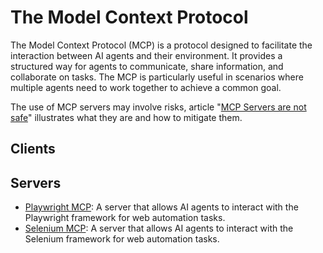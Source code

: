 # The Model Context Protocol

The Model Context Protocol (MCP) is a protocol designed to facilitate the interaction between AI agents and their environment. It provides a structured way for agents to communicate, share information, and collaborate on tasks. The MCP is particularly useful in scenarios where multiple agents need to work together to achieve a common goal.

The use of MCP servers may involve risks, article "[MCP Servers are not safe](https://medium.com/data-science-in-your-pocket/mcp-servers-are-not-safe-bfbc2bb7aef8)" illustrates what they are and how to mitigate them.

## Clients

## Servers

- [Playwright MCP](servers/playwright-mcp.md): A server that allows AI agents to interact with the Playwright framework for web automation tasks.
- [Selenium MCP](servers/selenium-mcp.md): A server that allows AI agents to interact with the Selenium framework for web automation tasks.
